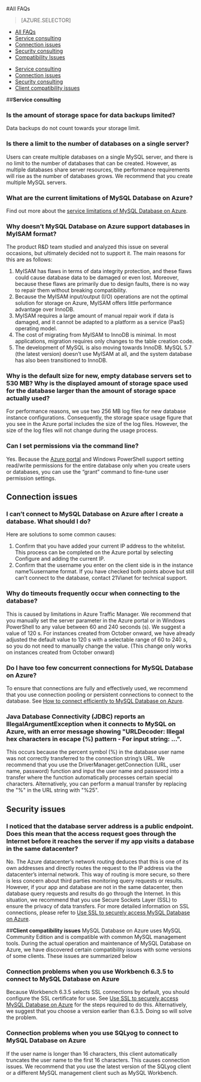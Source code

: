 <properties linkid="" urlDisplayName="" pageTitle="MySQL Service Questions – Microsoft Azure Cloud" metakeywords="Azure Cloud, technical documentation, documents and resources, MySQL, database, FAQ, Azure MySQL, MySQL PaaS, Azure MySQL PaaS, Azure MySQL Service, Azure RDS" description="Provides quick answers for common technical questions encountered by users when using MySQL Database on Azure. Contact technical support if you have any further questions." metaCanonical="" services="MySQL" documentationCenter="Services" title="" authors="" solutions="" manager="" editor="" />

<tags ms.service="mysql" ms.date="" wacn.date="12/22/2015"/>

#All FAQs

> [AZURE.SELECTOR]
- [All FAQs](/documentation/articles/mysql-database-tech-faq)
- [Service consulting](/documentation/articles/mysql-database-serviceinquiry)
- [Connection issues](/documentation/articles/mysql-database-connectioninquiry)
- [Security consulting](/documentation/articles/mysql-database-securityinquiry)
- [Compatibility Issues](/documentation/articles/mysql-database-compatibilityinquiry)

+ [Service consulting](#step1)
+ [Connection issues](#step2)
+ [Security consulting](#step3)
+ [Client compatibility issues](#step4)

##**Service consulting**<a id="step1"></a> 
 
### **Is the amount of storage space for data backups limited?**
  
Data backups do not count towards your storage limit.

### **Is there a limit to the number of databases on a single server?**

Users can create multiple databases on a single MySQL server, and there is no limit to the number of databases that can be created. However, as multiple databases share server resources, the performance requirements will rise as the number of databases grows. We recommend that you create multiple MySQL servers.
	
### **What are the current limitations of MySQL Database on Azure?**
	
Find out more about the [service limitations of MySQL Database on Azure](/documentation/articles/mysql-database-operation-limitation/).

### **Why doesn’t MySQL Database on Azure support databases in MyISAM format?**

The product R&D team studied and analyzed this issue on several occasions, but ultimately decided not to support it. The main reasons for this are as follows:

1. MyISAM has flaws in terms of data integrity protection, and these flaws could cause database data to be damaged or even lost. Moreover, because these flaws are primarily due to design faults, there is no way to repair them without breaking compatibility.
2. Because the MyISAM input/output (I/O) operations are not the optimal solution for storage on Azure, MyISAM offers little performance advantage over InnoDB.
3. MyISAM requires a large amount of manual repair work if data is damaged, and it cannot be adapted to a platform as a service (PaaS) operating model.
4. The cost of migrating from MyISAM to InnoDB is minimal. In most applications, migration requires only changes to the table creation code.
5. The development of MySQL is also moving towards InnoDB. MySQL 5.7 (the latest version) doesn’t use MyISAM at all, and the system database has also been transitioned to InnoDB.

### **Why is the default size for new, empty database servers set to 530 MB? Why is the displayed amount of storage space used for the database larger than the amount of storage space actually used?**
	
For performance reasons, we use two 256 MB log files for new database instance configurations. Consequently, the storage space usage figure that you see in the Azure portal includes the size of the log files. However, the size of the log files will not change during the usage process.
	
### **Can I set permissions via the command line?**

Yes. Because the [Azure portal](https://manage.windowsazure.cn/) and Windows PowerShell support setting read/write permissions for the entire database only when you create users or databases, you can use the “grant” command to fine-tune user permission settings.
  
  
## **Connection issues**<a id="step2"></a> 

### **I can’t connect to MySQL Database on Azure after I create a database. What should I do?**

Here are solutions to some common causes:

1. Confirm that you have added your current IP address to the whitelist. This process can be completed on the Azure portal by selecting Configure and adding the current IP.
2. Confirm that the username you enter on the client side is in the instance name%username format. If you have checked both points above but still can’t connect to the database, contact 21Vianet for technical support.

### **Why do timeouts frequently occur when connecting to the database?**

This is caused by limitations in Azure Traffic Manager. We recommend that you manually set the server parameter in the Azure portal or in Windows PowerShell to any value between 60 and 240 seconds (s). We suggest a value of 120 s. For instances created from October onward, we have already adjusted the default value to 120 s with a selectable range of 60 to 240 s, so you do not need to manually change the value. (This change only works on instances created from October onward)
	
### **Do I have too few concurrent connections for MySQL Database on Azure?**
	
To ensure that connections are fully and effectively used, we recommend that you use connection pooling or persistent connections to connect to the database. See [How to connect efficiently to MySQL Database on Azure](/documentation/articles/mysql-database-connection-pool/).

### **Java Database Connectivity (JDBC) reports an IllegalArgumentException when it connects to MySQL on Azure, with an error message showing "URLDecoder: Illegal hex characters in escape (%) pattern - For input string: ...".**

This occurs because the percent symbol (%) in the database user name was not correctly transferred to the connection string’s URL. We recommend that you use the DriverManager.getConnection (URL, user name, password) function and input the user name and password into a transfer where the function automatically processes certain special characters. Alternatively, you can perform a manual transfer by replacing the "%" in the URL string with "%25".



## **Security issues**<a id="step3"></a> 

### **I noticed that the database server address is a public endpoint. Does this mean that the access request goes through the Internet before it reaches the server if my app visits a database in the same datacenter?**

No. The Azure datacenter’s network routing deduces that this is one of its own addresses and directly routes the request to the IP address via the datacenter’s internal network. This way of routing is more secure, so there is less concern about third parties monitoring query requests or results. However, if your app and database are not in the same datacenter, then database query requests and results do go through the Internet. In this situation, we recommend that you use Secure Sockets Layer (SSL) to ensure the privacy of data transfers. For more detailed information on SSL connections, please refer to [Use SSL to securely access MySQL Database on Azure](/documentation/articles/mysql-database-ssl-connection/).


##**Client compatibility issues**<a id="step4"></a> 
MySQL Database on Azure uses MySQL Community Edition and is compatible with common MySQL management tools. During the actual operation and maintenance of MySQL Database on Azure, we have discovered certain compatibility issues with some versions of some clients. These issues are summarized below

### **Connection problems when you use Workbench 6.3.5 to connect to MySQL Database on Azure**

Because Workbench 6.3.5 selects SSL connections by default, you should configure the SSL certificate for use. See [Use SSL to securely access MySQL Database on Azure](/documentation/articles/mysql-database-ssl-connection/) for the steps required to do this. Alternatively, we suggest that you choose a version earlier than 6.3.5. Doing so will solve the problem.

### **Connection problems when you use SQLyog to connect to MySQL Database on Azure**
If the user name is longer than 16 characters, this client automatically truncates the user name to the first 16 characters. This causes connection issues. We recommend that you use the latest version of the SQLyog client or a different MySQL management client such as MySQL Workbench.

<!---HONumber=Acom_0104_2016_MySql-->